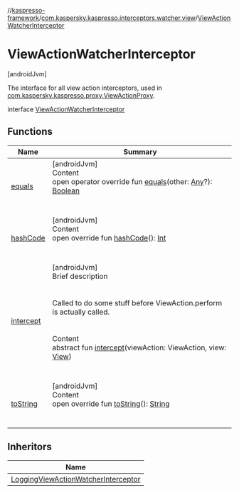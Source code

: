 //[kaspresso-framework](../../index.md)/[com.kaspersky.kaspresso.interceptors.watcher.view](../index.md)/[ViewActionWatcherInterceptor](index.md)



# ViewActionWatcherInterceptor  
 [androidJvm] 

The interface for all view action interceptors, used in [com.kaspersky.kaspresso.proxy.ViewActionProxy](../../com.kaspersky.kaspresso.proxy/-view-action-proxy/index.md).

interface [ViewActionWatcherInterceptor](index.md)   


## Functions  
  
|  Name|  Summary| 
|---|---|
| [equals](https://kotlinlang.org/api/latest/jvm/stdlib/kotlin/-any/equals.html)| [androidJvm]  <br>Content  <br>open operator override fun [equals](https://kotlinlang.org/api/latest/jvm/stdlib/kotlin/-any/equals.html)(other: [Any](https://kotlinlang.org/api/latest/jvm/stdlib/kotlin/-any/index.html)?): [Boolean](https://kotlinlang.org/api/latest/jvm/stdlib/kotlin/-boolean/index.html)  <br><br><br>
| [hashCode](https://kotlinlang.org/api/latest/jvm/stdlib/kotlin/-any/hash-code.html)| [androidJvm]  <br>Content  <br>open override fun [hashCode](https://kotlinlang.org/api/latest/jvm/stdlib/kotlin/-any/hash-code.html)(): [Int](https://kotlinlang.org/api/latest/jvm/stdlib/kotlin/-int/index.html)  <br><br><br>
| [intercept](intercept.md)| [androidJvm]  <br>Brief description  <br><br><br>Called to do some stuff before ViewAction.perform is actually called.<br><br>  <br>Content  <br>abstract fun [intercept](intercept.md)(viewAction: ViewAction, view: [View](https://developer.android.com/reference/kotlin/android/view/View.html))  <br><br><br>
| [toString](https://kotlinlang.org/api/latest/jvm/stdlib/kotlin/-any/to-string.html)| [androidJvm]  <br>Content  <br>open override fun [toString](https://kotlinlang.org/api/latest/jvm/stdlib/kotlin/-any/to-string.html)(): [String](https://kotlinlang.org/api/latest/jvm/stdlib/kotlin/-string/index.html)  <br><br><br>


## Inheritors  
  
|  Name| 
|---|
| [LoggingViewActionWatcherInterceptor](../../com.kaspersky.kaspresso.interceptors.watcher.view.impl.logging/-logging-view-action-watcher-interceptor/index.md)


